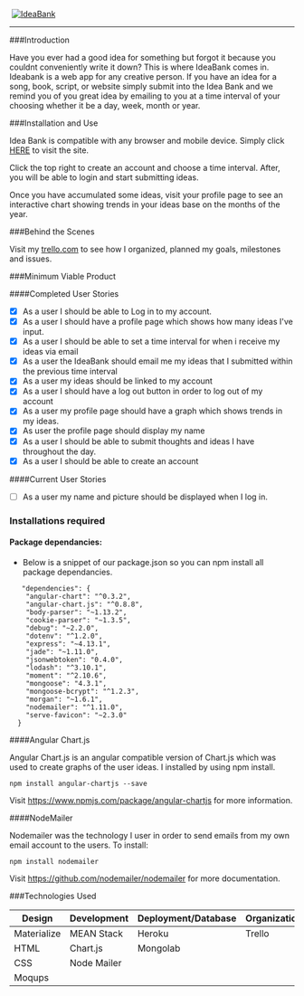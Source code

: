 <img align="middle"> [![IdeaBank](https://i.imgur.com/OSdnwIS.png)](https://evening-fjord-4234.herokuapp.com/) </img>

---

###Introduction

Have you ever had a good idea for something but forgot it because you couldnt conveniently write it down? This is where IdeaBank comes in. Ideabank is a web app for any creative person. If you have an idea for a song, book, script, or website simply submit into the Idea Bank and we remind you of you great idea by emailing to you at a time interval of your choosing whether it be a day, week, month or year.

###Installation and Use

Idea Bank is compatible with any browser and mobile device. Simply click [HERE](https://evening-fjord-4234.herokuapp.com/) to visit the site.

Click the top right to create an account and choose a time interval. After, you will be able to login and start submitting ideas.

Once you have accumulated some ideas, visit your profile page to see an interactive chart showing trends in your ideas base on the months of the year.
    
###Behind the Scenes

Visit my [trello.com](https://trello.com/b/V0gjWrMy/ideabank) to see how I organized, planned my goals, milestones and issues.

###Minimum Viable Product

####Completed User Stories

- [x] As a user I should be able to Log in to my account.
- [x] As a user I should have a profile page which shows how many ideas I've input.
- [x] As a user I should be able to set a time interval for when i receive my ideas via email
- [x] As a user the IdeaBank should email me my ideas that I submitted within the previous time interval
- [x] As a user my ideas should be linked to my account
- [x] As a user I should have a log out button in order to log out of my account 
- [x] As a user my profile page should have a graph which shows trends in my ideas.
- [x] As user the profile page should display my name
- [x] As a user I should be able to submit thoughts and ideas I have throughout the day.
- [x] As a user I should be able to create an account

####Current User Stories
- [ ] As a user my name and picture should be displayed when I log in.

### Installations required

#### Package dependancies:
- Below is a snippet of our package.json so you can npm install all package dependancies.

```
   "dependencies": {
    "angular-chart": "^0.3.2",
    "angular-chart.js": "^0.8.8",
    "body-parser": "~1.13.2",
    "cookie-parser": "~1.3.5",
    "debug": "~2.2.0",
    "dotenv": "^1.2.0",
    "express": "~4.13.1",
    "jade": "~1.11.0",
    "jsonwebtoken": "0.4.0",
    "lodash": "^3.10.1",
    "moment": "^2.10.6",
    "mongoose": "4.3.1",
    "mongoose-bcrypt": "^1.2.3",
    "morgan": "~1.6.1",
    "nodemailer": "^1.11.0",
    "serve-favicon": "~2.3.0"
  }
```

####Angular Chart.js

Angular Chart.js is an angular compatible version of Chart.js which was used to create graphs of the user ideas. I installed by using npm install.

    npm install angular-chartjs --save
    
Visit https://www.npmjs.com/package/angular-chartjs for more information.

####NodeMailer

Nodemailer was the technology I user in order to send emails from my own email account to the users. To install:

    npm install nodemailer
    
Visit https://github.com/nodemailer/nodemailer for more documentation.

###Technologies Used

Design | Development | Deployment/Database | Organization
---- | --- | --- | ---
Materialize | MEAN Stack | Heroku | Trello
HTML | Chart.js | Mongolab
CSS | Node Mailer |
Moqups |
